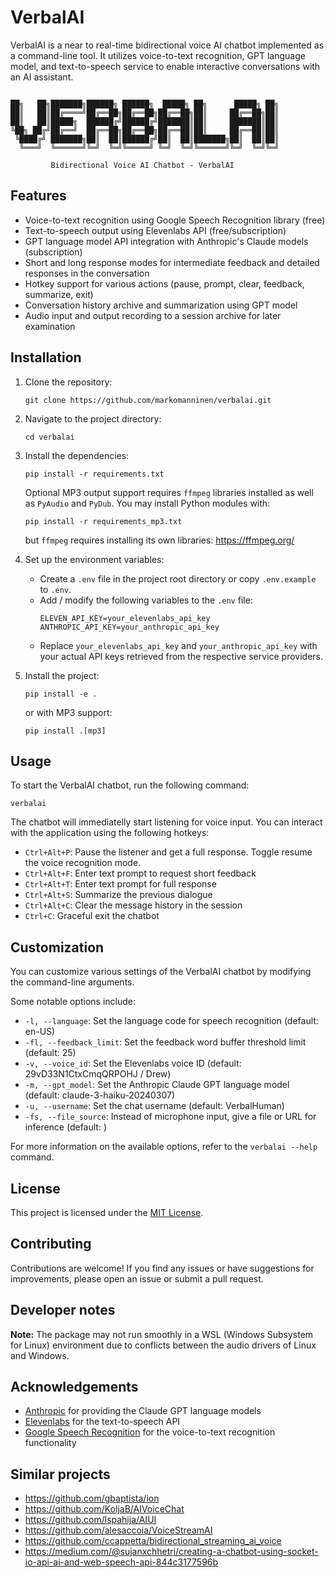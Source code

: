 # VerbalAI

VerbalAI is a near to real-time bidirectional voice AI chatbot implemented as a command-line tool. It utilizes voice-to-text recognition, GPT language model, and text-to-speech service to enable interactive conversations with an AI assistant.

```

██╗   ██╗███████╗██████╗ ██████╗  █████╗ ██╗      █████╗ ██╗
██║   ██║██╔════╝██╔══██╗██╔══██╗██╔══██╗██║     ██╔══██╗██║
██║   ██║█████╗  ██████╔╝██████╔╝███████║██║     ███████║██║
╚██╗ ██╔╝██╔══╝  ██╔══██╗██╔══██╗██╔══██║██║     ██╔══██║██║
 ╚████╔╝ ███████╗██║  ██║██████╔╝██║  ██║███████╗██║  ██║██║
  ╚═══╝  ╚══════╝╚═╝  ╚═╝╚═════╝ ╚═╝  ╚═╝╚══════╝╚═╝  ╚═╝╚═╝
                                                            
         Bidirectional Voice AI Chatbot - VerbalAI          
```

## Features

- Voice-to-text recognition using Google Speech Recognition library (free)
- Text-to-speech output using Elevenlabs API (free/subscription)
- GPT language model API integration with Anthropic's Claude models (subscription)
- Short and long response modes for intermediate feedback and detailed responses in the conversation
- Hotkey support for various actions (pause, prompt, clear, feedback, summarize, exit)
- Conversation history archive and summarization using GPT model
- Audio input and output recording to a session archive for later examination

## Installation

1. Clone the repository:
   ```
   git clone https://github.com/markomanninen/verbalai.git
   ```

2. Navigate to the project directory:
   ```
   cd verbalai
   ```

3. Install the dependencies:
   ```
   pip install -r requirements.txt
   ```
   Optional MP3 output support requires `ffmpeg` libraries installed as well as `PyAudio` and `PyDub`. You may install Python modules with:
   ```
   pip install -r requirements_mp3.txt
   ```
   but `ffmpeg` requires installing its own libraries: https://ffmpeg.org/

4. Set up the environment variables:
   - Create a `.env` file in the project root directory or copy `.env.example` to `.env`.
   - Add / modify the following variables to the `.env` file:
     ```
     ELEVEN_API_KEY=your_elevenlabs_api_key
     ANTHROPIC_API_KEY=your_anthropic_api_key
     ```
   - Replace `your_elevenlabs_api_key` and `your_anthropic_api_key` with your actual API keys retrieved from the respective service providers.

5. Install the project:
   ```
   pip install -e .
   ```
   or with MP3 support:
   ```
   pip install .[mp3]
   ```

## Usage

To start the VerbalAI chatbot, run the following command:
```
verbalai
```

The chatbot will immediatelly start listening for voice input. You can interact with the application using the following hotkeys:
- `Ctrl+Alt+P`: Pause the listener and get a full response. Toggle resume the voice recognition mode.
- `Ctrl+Alt+F`: Enter text prompt to request short feedback
- `Ctrl+Alt+T`: Enter text prompt for full response
- `Ctrl+Alt+S`: Summarize the previous dialogue
- `Ctrl+Alt+C`: Clear the message history in the session
- `Ctrl+C`: Graceful exit the chatbot

## Customization

You can customize various settings of the VerbalAI chatbot by modifying the command-line arguments.

Some notable options include:
- `-l, --language`: Set the language code for speech recognition (default: en-US)
- `-fl, --feedback_limit`: Set the feedback word buffer threshold limit (default: 25)
- `-v, --voice_id`: Set the Elevenlabs voice ID (default: 29vD33N1CtxCmqQRPOHJ / Drew)
- `-m, --gpt_model`: Set the Anthropic Claude GPT language model (default: claude-3-haiku-20240307)
- `-u, --username`: Set the chat username (default: VerbalHuman)
- `-fs, --file_source`: Instead of microphone input, give a file or URL for inference (default: )

For more information on the available options, refer to the `verbalai --help` command.

## License

This project is licensed under the [MIT License](LICENSE).

## Contributing

Contributions are welcome! If you find any issues or have suggestions for improvements, please open an issue or submit a pull request.

## Developer notes

**Note:** The package may not run smoothly in a WSL (Windows Subsystem for Linux) environment due to conflicts between the audio drivers of Linux and Windows.

## Acknowledgements

- [Anthropic](https://www.anthropic.com/) for providing the Claude GPT language models
- [Elevenlabs](https://www.elevenlabs.io/) for the text-to-speech API
- [Google Speech Recognition](https://pypi.org/project/SpeechRecognition/) for the voice-to-text recognition functionality

## Similar projects

- https://github.com/gbaptista/ion
- https://github.com/KoljaB/AIVoiceChat
- https://github.com/lspahija/AIUI
- https://github.com/alesaccoia/VoiceStreamAI
- https://github.com/ccappetta/bidirectional_streaming_ai_voice
- https://medium.com/@sujanxchhetri/creating-a-chatbot-using-socket-io-api-ai-and-web-speech-api-844c3177596b
